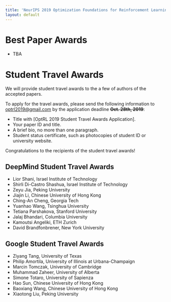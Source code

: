 ```yaml
---
title: 'NeurIPS 2019 Optimization Foundations for Reinforcement Learning Workshop'
layout: default
---
```



# Best Paper Awards
- TBA


# Student Travel Awards

We will provide student travel awards to the a few of authors of the accepted papers. 

To apply for the travel awards, please send the following information to <a href="mailto:optrl2019@gmail.com">optrl2019@gmail.com</a> by the application deadline **~~Oct. 28th, 2019~~**:
- Title with [OptRL 2019 Student Travel Awards Application].
- Your paper ID and title.
- A brief bio, no more than one paragraph.
- Student status certificate, such as photocopies of student ID or university website. 


Congratulations to the recipients of the student travel awards!

## DeepMind Student Travel Awards

- Lior Shani, Israel Institute of Technology
- Shirli Di-Castro Shashua, Israel Institute of Technology
- Zeyu Jia, Peking University
- Jiajin Li, Chinese University of Hong Kong
- Ching-An Cheng, Georgia Tech
- Yuanhao Wang, Tsinghua University
- Tetiana Parshakova, Stanford University
- Jalaj Bhandari, Columbia University
- Kamoutsi Angeliki, ETH Zurich
- David Brandfonbrener, New York University


## Google Student Travel Awards

- Ziyang Tang, University of Texas
- Philip Amortila, University of Illinois at Urbana-Champaign
- Marcin Tomczak, University of Cambridge
- Muhammad Zaheer, University of Alberta
- Simone Totaro, University of Sapienza
- Hao Sun, Chinese University of Hong Kong
- Baoxiang Wang, Chinese University of Hong Kong
- Xiaotong Liu, Peking University


